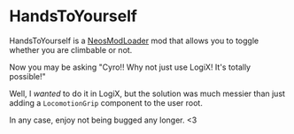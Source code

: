 # HandsToYourself

HandsToYourself is a [NeosModLoader](https://github.com/neos-modding-group/NeosModLoader) mod that allows you to toggle whether you are climbable or not.

Now you may be asking "Cyro!! Why not just use LogiX! It's totally possible!"

Well, I *wanted* to do it in LogiX, but the solution was much messier than just adding a `LocomotionGrip` component to the user root.

In any case, enjoy not being bugged any longer. <3